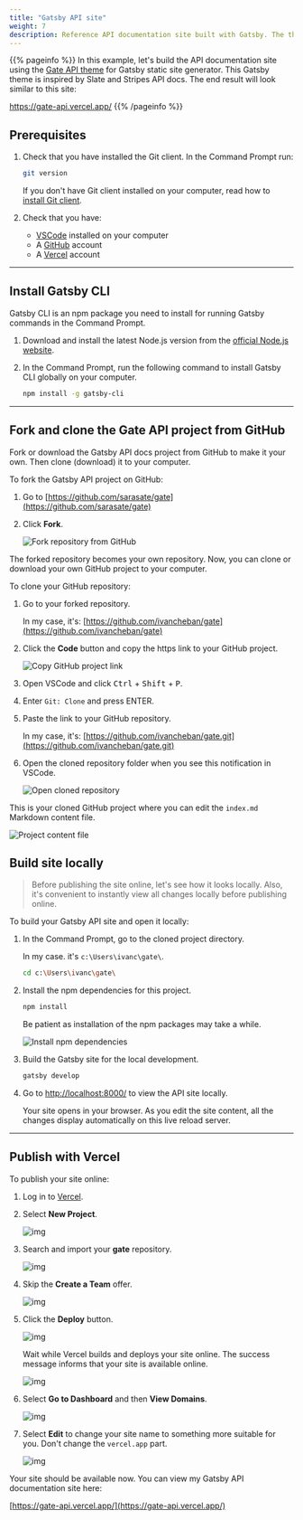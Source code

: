 ```yaml
---
title: "Gatsby API site"
weight: 7
description: Reference API documentation site built with Gatsby. The theme is based on Slate and Stripes API docs.
---
```


{{% pageinfo %}}
In this example, let's build the API documentation site using the [Gate API theme](https://github.com/sarasate/gate) for Gatsby static site generator. This Gatsby theme is inspired by Slate and Stripes API docs. The end result will look similar to this site:

https://gate-api.vercel.app/
{{% /pageinfo %}}

## Prerequisites

1. Check that you have installed the Git client. In the Command Prompt run:

    ```sh
    git version
    ```

    If you don't have Git client installed on your computer, read how to [install Git client](https://docsy-site.netlify.app/docs/static-site-generators/jekyll/#git-client).

2. Check that you have:

    * [VSCode](https://code.visualstudio.com/) installed on your computer
    * A [GitHub](https://github.com/) account
    * A [Vercel](https://vercel.com/) account

---

## Install Gatsby CLI

Gatsby CLI is an npm package you need to install for running Gatsby commands in the Command Prompt.

1. Download and install the latest Node.js version from the [official Node.js website](https://nodejs.org/en/).

2. In the Command Prompt, run the following command to install Gatsby CLI globally on your computer.

    ```sh
    npm install -g gatsby-cli
    ```

----

## Fork and clone the Gate API project from GitHub

Fork or download the Gatsby API docs project from GitHub to make it your own. Then clone (download) it to your computer.

To fork the Gatsby API project on GitHub:

1. Go to [https://github.com/sarasate/gate](https://github.com/sarasate/gate)

2. Click **Fork**.

    ![Fork repository from GitHub](/img/fork-repo.png)

The forked repository becomes your own repository. Now, you can clone or download your own GitHub project to your computer.

To clone your GitHub repository:

1. Go to your forked repository.

    In my case, it's: [https://github.com/ivancheban/gate](https://github.com/ivancheban/gate)

2. Click the **Code** button and copy the https link to your GitHub project.

    ![Copy GitHub project link](/img/copy-repo-https.png)

3. Open VSCode and click <kbd>Ctrl</kbd> + <kbd>Shift</kbd> + <kbd>P</kbd>.

4. Enter `Git: Clone` and press ENTER.

5. Paste the link to your GitHub repository.

    In my case, it's: [https://github.com/ivancheban/gate.git](https://github.com/ivancheban/gate.git)

6. Open the cloned repository folder when you see this notification in VSCode.

    ![Open cloned repository](/img/open-repo-folder.png)


This is your cloned GitHub project where you can edit the `index.md` Markdown content file.

![Project content file](/img/project-index.png)

## Build site locally

> Before publishing the site online, let's see how it looks locally. Also, it's convenient to instantly view all changes locally before publishing online.

To build your Gatsby API site and open it locally:

1. In the Command Prompt, go to the cloned project directory.

    In my case. it's `c:\Users\ivanc\gate\`.

    ```sh
    cd c:\Users\ivanc\gate\
    ```

3. Install the npm dependencies for this project.

    ```sh
    npm install
    ```

    Be patient as installation of the npm packages may take a while.

    ![Install npm dependencies](/img/npm-install.png)

2. Build the Gatsby site for the local development.

    ```sh
    gatsby develop
    ```

3. Go to [http://localhost:8000/](http://localhost:8000/) to view the API site locally.

    Your site opens in your browser. As you edit the site content, all the changes display automatically on this live reload server.

---

## Publish with Vercel

To publish your site online:

1. Log in to [Vercel](https://vercel.com/).

2. Select **New Project**.

    ![img](/img/vercel-new.png)

3. Search and import your **gate** repository.

    ![img](/img/import-gate.png)

4. Skip the **Create a Team** offer.

    ![img](/img/skip-create-team.png)

5. Click the **Deploy** button.

    ![img](/img/deploy-button.png)

    Wait while Vercel builds and deploys your site online. The success message informs that your site is available online.

    ![img](/img/success-deploy.png)

6. Select **Go to Dashboard** and then **View Domains**.

    ![img](/img/view-domains.png)

7. Select **Edit** to change your site name to something more suitable for you. Don't change the `vercel.app` part.

    ![img](/img/gate-api.png)


Your site should be available now. You can view my Gatsby API documentation site here:

[https://gate-api.vercel.app/](https://gate-api.vercel.app/)
